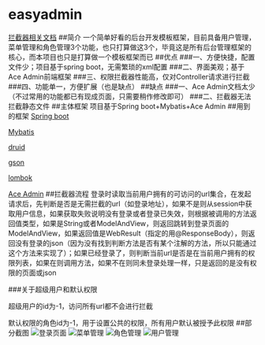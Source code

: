 # easyadmin
[拦截器相关文档](http://git.oschina.net/raywang2014/easyadmin/wikis/%E6%8B%A6%E6%88%AA%E5%99%A8%E8%AE%BE%E8%AE%A1%E7%9B%B8%E5%85%B3)
##简介
一个简单好看的后台开发模板框架，目前具备用户管理，菜单管理和角色管理3个功能，也只打算做这3个，毕竟这是所有后台管理框架的核心，而本项目也只是打算做一个模板框架而已
##优点
###一、方便快捷，配置文件少；项目基于spring boot，无需繁琐的xml配置
###二、界面美观；基于Ace Admin前端框架
###三、权限拦截器性能高，仅对Controller请求进行拦截
###四、功能单一，方便扩展（也是缺点）
##缺点
###一、Ace Admin文档太少（不过常用的功能都已有现成页面，只需要稍作修改即可）
###二、拦截器无法拦截静态文件
##主体框架
项目基于Spring boot+Mybatis+Ace Admin
##用到的框架
[Spring boot](http://projects.spring.io/spring-boot/)

[Mybatis](http://www.mybatis.org/mybatis-3/zh/index.html)

[druid](https://github.com/alibaba/druid)

[gson](https://github.com/google/gson)

[lombok](https://projectlombok.org/)

[Ace Admin](http://ace.jeka.by/)
##拦截器流程
登录时读取当前用户拥有的可访问的url集合，在发起请求后，先判断是否是无需拦截的url（如登录地址），如果不是则从session中获取用户信息，如果获取失败说明没有登录或者登录已失效，则根据被调用的方法返回值类型，如果是String或者ModelAndView，则返回跳转到登录页面的ModelAndView，如果返回值是WebResult（指定的用@ResponseBody），则返回没有登录的json（因为没有找到判断方法是否有某个注解的方法，所以只能通过这个方法来实现了）；如果已经登录了，则判断当前url是否是在当前用户拥有的权限列表，如果在则调用方法，如果不在则同未登录处理一样，只是返回的是没有权限的页面或json

###关于超级用户和默认权限

超级用户的id为-1，访问所有url都不会进行拦截

默认权限的角色id为-1，用于设置公共的权限，所有用户默认被授予此权限
##部分截图
![登录页面](http://git.oschina.net/raywang2014/easyadmin/raw/master/imgs/20170411192433.png)
![菜单管理](http://git.oschina.net/raywang2014/easyadmin/raw/master/imgs/20170411193119.png)
![角色管理](http://git.oschina.net/raywang2014/easyadmin/raw/master/imgs/20170411193134.png)
![用户管理](http://git.oschina.net/raywang2014/easyadmin/raw/master/imgs/20170411193149.png)